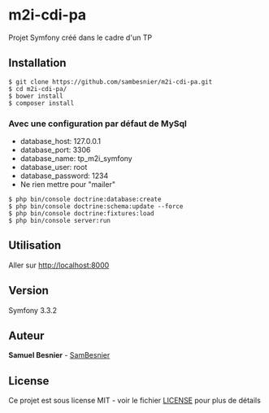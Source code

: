 m2i-cdi-pa
==========

Projet Symfony créé dans le cadre d'un TP

## Installation

```
$ git clone https://github.com/sambesnier/m2i-cdi-pa.git
$ cd m2i-cdi-pa/
$ bower install
$ composer install
```
### Avec une configuration par défaut de MySql
- database_host: 127.0.0.1
- database_port: 3306
- database_name: tp_m2i_symfony
- database_user: root
- database_password: 1234  
- Ne rien mettre pour "mailer"  
  
```
$ php bin/console doctrine:database:create
$ php bin/console doctrine:schema:update --force
$ php bin/console doctrine:fixtures:load
$ php bin/console server:run
```

## Utilisation

Aller sur [http://localhost:8000]()

## Version

Symfony 3.3.2

## Auteur

**Samuel Besnier** - [SamBesnier](https://github.com/sambesnier)
 
 ## License
 
Ce projet est sous license MIT - voir le fichier [LICENSE](LICENSE) pour plus de détails  
